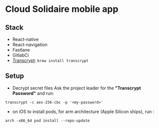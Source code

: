 # Cloud Solidaire mobile app

## Stack

- React-native
- React-navigation
- Fastlane
- GitlabCi
- [Transcrypt](https://github.com/elasticdog/transcrypt): `brew install transcrypt`

## Setup

- Decrypt secret files
Ask the project leader for the **"Transcrypt Password"** and run:

```#!/bin/bash
transcrypt -c aes-256-cbc -p '<my-password>'
```

- on iOS to install pods, for arm architecture (Apple Silicon ships), run :

```#!/bin/bash
arch -x86_64 pod install --repo-update
```
